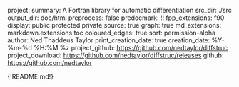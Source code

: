 project:
summary: A Fortran library for automatic differentiation
src_dir: ./src
output_dir: doc/html
preprocess: false
predocmark: !!
fpp_extensions: f90
display: public
         protected
         private
source: true
graph: true
md_extensions: markdown.extensions.toc
coloured_edges: true
sort: permission-alpha
author: Ned Thaddeus Taylor
print_creation_date: true
creation_date: %Y-%m-%d %H:%M %z
project_github: https://github.com/nedtaylor/diffstruc
project_download: https://github.com/nedtaylor/diffstruc/releases
github: https://github.com/nedtaylor

{!README.md!}
